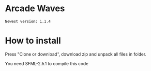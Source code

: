 # Arcade Waves

`Newest version: 1.1.4`


How to install
=====================
Press "Clone or download", download zip and unpack all files in folder.

You need SFML-2.5.1 to compile this code

